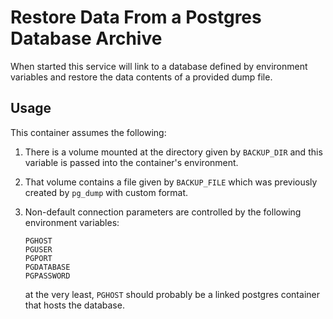 # Restore Data From a Postgres Database Archive

When started this service will link to a database defined by environment
variables and restore the data contents of a provided dump file.

## Usage

This container assumes the following:

1. There is a volume mounted at the directory given by `BACKUP_DIR` and this
   variable is passed into the container's environment.
2. That volume contains a file given by `BACKUP_FILE` which was previously
   created by `pg_dump` with custom format.
3. Non-default connection parameters are controlled by the following environment
   variables:

   ```
   PGHOST
   PGUSER
   PGPORT
   PGDATABASE
   PGPASSWORD
   ```

   at the very least, `PGHOST` should probably be a linked postgres container
   that hosts the database.
